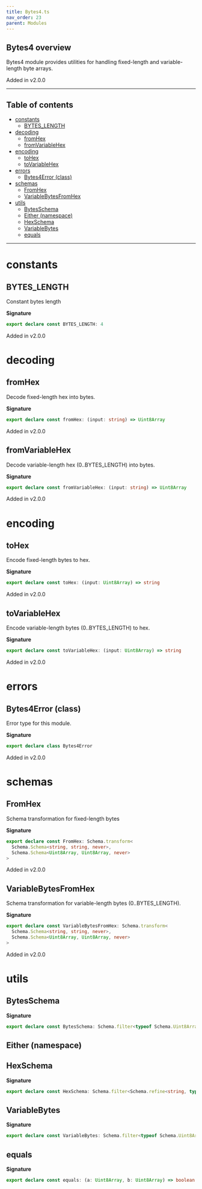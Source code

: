 ```yaml
---
title: Bytes4.ts
nav_order: 23
parent: Modules
---
```


## Bytes4 overview

Bytes4 module provides utilities for handling fixed-length and variable-length byte arrays.

Added in v2.0.0

---

<h2 class="text-delta">Table of contents</h2>

- [constants](#constants)
  - [BYTES_LENGTH](#bytes_length)
- [decoding](#decoding)
  - [fromHex](#fromhex)
  - [fromVariableHex](#fromvariablehex)
- [encoding](#encoding)
  - [toHex](#tohex)
  - [toVariableHex](#tovariablehex)
- [errors](#errors)
  - [Bytes4Error (class)](#bytes4error-class)
- [schemas](#schemas)
  - [FromHex](#fromhex-1)
  - [VariableBytesFromHex](#variablebytesfromhex)
- [utils](#utils)
  - [BytesSchema](#bytesschema)
  - [Either (namespace)](#either-namespace)
  - [HexSchema](#hexschema)
  - [VariableBytes](#variablebytes)
  - [equals](#equals)

---

# constants

## BYTES_LENGTH

Constant bytes length

**Signature**

```ts
export declare const BYTES_LENGTH: 4
```

Added in v2.0.0

# decoding

## fromHex

Decode fixed-length hex into bytes.

**Signature**

```ts
export declare const fromHex: (input: string) => Uint8Array
```

Added in v2.0.0

## fromVariableHex

Decode variable-length hex (0..BYTES_LENGTH) into bytes.

**Signature**

```ts
export declare const fromVariableHex: (input: string) => Uint8Array
```

Added in v2.0.0

# encoding

## toHex

Encode fixed-length bytes to hex.

**Signature**

```ts
export declare const toHex: (input: Uint8Array) => string
```

Added in v2.0.0

## toVariableHex

Encode variable-length bytes (0..BYTES_LENGTH) to hex.

**Signature**

```ts
export declare const toVariableHex: (input: Uint8Array) => string
```

Added in v2.0.0

# errors

## Bytes4Error (class)

Error type for this module.

**Signature**

```ts
export declare class Bytes4Error
```

Added in v2.0.0

# schemas

## FromHex

Schema transformation for fixed-length bytes

**Signature**

```ts
export declare const FromHex: Schema.transform<
  Schema.Schema<string, string, never>,
  Schema.Schema<Uint8Array, Uint8Array, never>
>
```

Added in v2.0.0

## VariableBytesFromHex

Schema transformation for variable-length bytes (0..BYTES_LENGTH).

**Signature**

```ts
export declare const VariableBytesFromHex: Schema.transform<
  Schema.Schema<string, string, never>,
  Schema.Schema<Uint8Array, Uint8Array, never>
>
```

Added in v2.0.0

# utils

## BytesSchema

**Signature**

```ts
export declare const BytesSchema: Schema.filter<typeof Schema.Uint8ArrayFromSelf>
```

## Either (namespace)

## HexSchema

**Signature**

```ts
export declare const HexSchema: Schema.filter<Schema.refine<string, typeof Schema.String>>
```

## VariableBytes

**Signature**

```ts
export declare const VariableBytes: Schema.filter<typeof Schema.Uint8ArrayFromSelf>
```

## equals

**Signature**

```ts
export declare const equals: (a: Uint8Array, b: Uint8Array) => boolean
```
